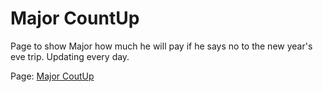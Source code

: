 # Major CountUp
Page to show Major how much he will pay if he says no to the new year's eve trip. Updating every day. 

Page: [Major CoutUp](https://simonfrayer.github.io/Major-Countdown/)
